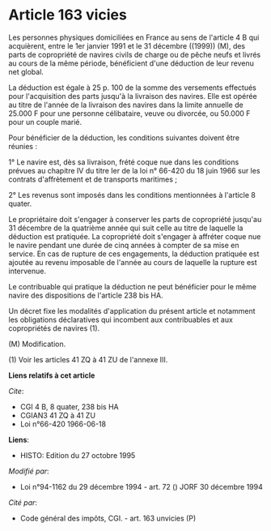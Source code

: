 # Article 163 vicies

Les personnes physiques domiciliées en France au sens de l'article 4 B qui acquièrent, entre le 1er janvier 1991 et le 31
décembre ((1999)) (M), des parts de copropriété de navires civils de charge ou de pêche neufs et livrés au cours de la même
période, bénéficient d'une déduction de leur revenu net global.

La déduction est égale à 25 p. 100 de la somme des versements effectués pour l'acquisition des parts jusqu'à la livraison des
navires. Elle est opérée au titre de l'année de la livraison des navires dans la limite annuelle de 25.000 F pour une
personne célibataire, veuve ou divorcée, ou 50.000 F pour un couple marié.

Pour bénéficier de la déduction, les conditions suivantes doivent être réunies :

1° Le navire est, dès sa livraison, frété coque nue dans les conditions prévues au chapitre IV du titre Ier de la loi n°
66-420 du 18 juin 1966 sur les contrats d'affrètement et de transports maritimes ;

2° Les revenus sont imposés dans les conditions mentionnées à l'article 8 quater.

Le propriétaire doit s'engager à conserver les parts de copropriété jusqu'au 31 décembre de la quatrième année qui suit celle
au titre de laquelle la déduction est pratiquée. La copropriété doit s'engager à affréter coque nue le navire pendant une
durée de cinq années à compter de sa mise en service. En cas de rupture de ces engagements, la déduction pratiquée est
ajoutée au revenu imposable de l'année au cours de laquelle la rupture est intervenue.

Le contribuable qui pratique la déduction ne peut bénéficier pour le même navire des dispositions de l'article 238 bis HA.

Un décret fixe les modalités d'application du présent article et notamment les obligations déclaratives qui incombent aux
contribuables et aux copropriétés de navires (1).

(M) Modification.

(1) Voir les articles 41 ZQ à 41 ZU de l'annexe III.

**Liens relatifs à cet article**

_Cite_:

  - CGI 4 B, 8 quater, 238 bis HA
  - CGIAN3 41 ZQ à 41 ZU
  - Loi n°66-420 1966-06-18

**Liens**:

  - HISTO: Edition du 27 octobre 1995

_Modifié par_:

  - Loi n°94-1162 du 29 décembre 1994 - art. 72 () JORF 30 décembre 1994

_Cité par_:

  - Code général des impôts, CGI. - art. 163 unvicies (P)
